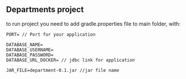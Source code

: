 ## Departments project

to run project you need to add gradle.properties file to main folder, with:
```
PORT= // Port for your application

DATABASE_NAME=
DATABASE_USERNAME=
DATABASE_PASSWORD=
DATABASE_URL_DOCKER= // jdbc link for application

JAR_FILE=department-0.1.jar //jar file name

```